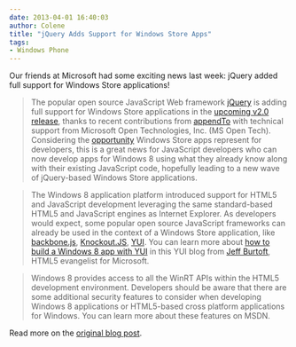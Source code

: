 ```yaml
---
date: 2013-04-01 16:40:03
author: Colene
title: "jQuery Adds Support for Windows Store Apps"
tags:
- Windows Phone
---
```


Our friends at Microsoft had some exciting news last week\: jQuery added full support for Windows Store applications!

> The popular open source JavaScript Web framework [jQuery](http://jquery.com/) is adding full support for Windows Store applications in the [upcoming v2.0 release](http://blog.jquery.com/2013/03/01/jquery-2-0-beta-2-released/), thanks to recent contributions from [appendTo](http://appendto.com/) with technical support from Microsoft Open Technologies, Inc. (MS Open Tech). Considering the [opportunity](http://www.windowsstore.com/the-opportunity) Windows Store apps represent for developers, this is a great news for JavaScript developers who can now develop apps for Windows 8 using what they already know along with their existing JavaScript code, hopefully leading to a new wave of jQuery-based Windows Store applications.

> The Windows 8 application platform introduced support for HTML5 and JavaScript development leveraging the same standard-based HTML5 and JavaScript engines as Internet Explorer. As developers would expect, some popular open source JavaScript frameworks can already be used in the context of a Windows Store application, like [backbone.js](http://backbonejs.org/), [Knockout.JS](http://knockoutjs.com/), [YUI](http://yuilibrary.com/). You can learn more about [how to build a Windows 8 app with YUI](http://www.yuiblog.com/blog/2013/03/12/windows-8-loves-yui/) in this YUI blog from [Jeff Burtoft](https://twitter.com/boyofgreen), HTML5 evangelist for Microsoft.

> Windows 8 provides access to all the WinRT APIs within the HTML5 development environment. Developers should be aware that there are some additional security features to consider when developing Windows 8 applications or HTML5-based cross platform applications for Windows. You can learn more about these features on MSDN.

Read more on the [original blog post](http://blogs.msdn.com/b/interoperability/archive/2013/03/29/jquery-adds-support-for-windows-store-apps-creates-new-opportunities-for-javascript-open-source-developers.aspx).
